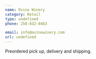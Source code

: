 ```yaml
---
name: Ovino Winery
category: Retail
type: undefined
phone: 250-832-8463

email: info@ovinowinery.com
url: undefined
---
```


Preordered pick up, delivery and shipping.
